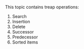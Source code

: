 This topic contains treap operations:
1. Search
2. Insertion
3. Delete
4. Successor
5. Predecessor
6. Sorted items
